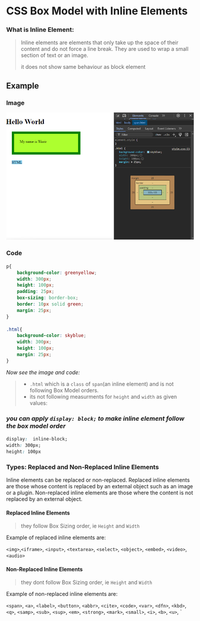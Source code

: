 # CSS Box Model with Inline Elements

### What is Inline Element:
>Inline elements are elements that only take up the space of their content and do not force a line break. They are used to wrap a small section of text or an image.
>
>it does not show same behaviour as block element

## Example

### Image

![box-model-inline](./src/image.png)

### Code
```CSS
p{
    background-color: greenyellow;
    width: 300px;
    height: 100px;
    padding: 25px;
    box-sizing: border-box;
    border: 10px solid green;
    margin: 25px;
}

.html{
    background-color: skyblue;
    width: 300px;
    height: 100px;
    margin: 25px;
}
```
_Now see the image and code:_

> - `.html` which is a `class` of `span`(an inline element) and is not following Box Model orders.
> - its not following measurments for `height` and `width` as given values:

### ***you can apply ```display: block;``` to make inline element follow the box model order***

```CSS
display:  inline-block;
width: 300px;
height: 100px
```
### Types: Replaced and Non-Replaced Inline Elements

Inline elements can be replaced or non-replaced. Replaced inline elements are those whose content is replaced by an external object such as an image or a plugin. Non-replaced inline elements are those where the content is not replaced by an external object.

#### Replaced Inline Elements

> they follow Box Sizing order, ie `Height` and `Width`

Example of replaced inline elements are:

 `<img>`,`<iframe>`,  `<input>`, `<textarea>`, `<select>`, `<object>`, `<embed>`, `<video>`, `<audio>`

#### Non-Replaced Inline Elements
> they dont follow Box Sizing order, ie `Height` and `Width`

Example of non-replaced inline elements are:

 `<span>`, `<a>`, `<label>`, `<button>`, `<abbr>`, `<cite>`, `<code>`, `<var>`, `<dfn>`, `<kbd>`, `<q>`, `<samp>`, `<sub>`, `<sup>`, `<em>`, `<strong>`, `<mark>`, `<small>`, `<i>`, `<b>`, `<u>`, `
